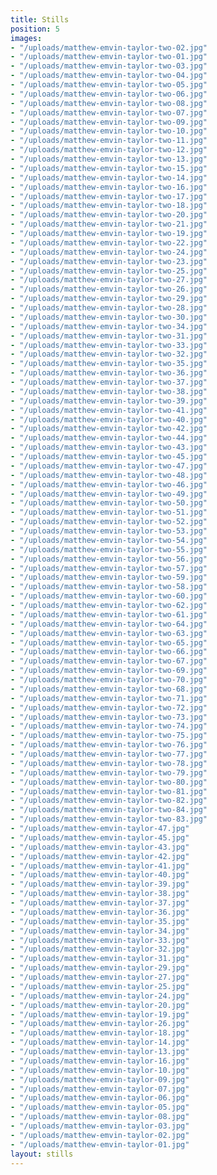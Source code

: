 ```yaml
---
title: Stills
position: 5
images:
- "/uploads/matthew-emvin-taylor-two-02.jpg"
- "/uploads/matthew-emvin-taylor-two-01.jpg"
- "/uploads/matthew-emvin-taylor-two-03.jpg"
- "/uploads/matthew-emvin-taylor-two-04.jpg"
- "/uploads/matthew-emvin-taylor-two-05.jpg"
- "/uploads/matthew-emvin-taylor-two-06.jpg"
- "/uploads/matthew-emvin-taylor-two-08.jpg"
- "/uploads/matthew-emvin-taylor-two-07.jpg"
- "/uploads/matthew-emvin-taylor-two-09.jpg"
- "/uploads/matthew-emvin-taylor-two-10.jpg"
- "/uploads/matthew-emvin-taylor-two-11.jpg"
- "/uploads/matthew-emvin-taylor-two-12.jpg"
- "/uploads/matthew-emvin-taylor-two-13.jpg"
- "/uploads/matthew-emvin-taylor-two-15.jpg"
- "/uploads/matthew-emvin-taylor-two-14.jpg"
- "/uploads/matthew-emvin-taylor-two-16.jpg"
- "/uploads/matthew-emvin-taylor-two-17.jpg"
- "/uploads/matthew-emvin-taylor-two-18.jpg"
- "/uploads/matthew-emvin-taylor-two-20.jpg"
- "/uploads/matthew-emvin-taylor-two-21.jpg"
- "/uploads/matthew-emvin-taylor-two-19.jpg"
- "/uploads/matthew-emvin-taylor-two-22.jpg"
- "/uploads/matthew-emvin-taylor-two-24.jpg"
- "/uploads/matthew-emvin-taylor-two-23.jpg"
- "/uploads/matthew-emvin-taylor-two-25.jpg"
- "/uploads/matthew-emvin-taylor-two-27.jpg"
- "/uploads/matthew-emvin-taylor-two-26.jpg"
- "/uploads/matthew-emvin-taylor-two-29.jpg"
- "/uploads/matthew-emvin-taylor-two-28.jpg"
- "/uploads/matthew-emvin-taylor-two-30.jpg"
- "/uploads/matthew-emvin-taylor-two-34.jpg"
- "/uploads/matthew-emvin-taylor-two-31.jpg"
- "/uploads/matthew-emvin-taylor-two-33.jpg"
- "/uploads/matthew-emvin-taylor-two-32.jpg"
- "/uploads/matthew-emvin-taylor-two-35.jpg"
- "/uploads/matthew-emvin-taylor-two-36.jpg"
- "/uploads/matthew-emvin-taylor-two-37.jpg"
- "/uploads/matthew-emvin-taylor-two-38.jpg"
- "/uploads/matthew-emvin-taylor-two-39.jpg"
- "/uploads/matthew-emvin-taylor-two-41.jpg"
- "/uploads/matthew-emvin-taylor-two-40.jpg"
- "/uploads/matthew-emvin-taylor-two-42.jpg"
- "/uploads/matthew-emvin-taylor-two-44.jpg"
- "/uploads/matthew-emvin-taylor-two-43.jpg"
- "/uploads/matthew-emvin-taylor-two-45.jpg"
- "/uploads/matthew-emvin-taylor-two-47.jpg"
- "/uploads/matthew-emvin-taylor-two-48.jpg"
- "/uploads/matthew-emvin-taylor-two-46.jpg"
- "/uploads/matthew-emvin-taylor-two-49.jpg"
- "/uploads/matthew-emvin-taylor-two-50.jpg"
- "/uploads/matthew-emvin-taylor-two-51.jpg"
- "/uploads/matthew-emvin-taylor-two-52.jpg"
- "/uploads/matthew-emvin-taylor-two-53.jpg"
- "/uploads/matthew-emvin-taylor-two-54.jpg"
- "/uploads/matthew-emvin-taylor-two-55.jpg"
- "/uploads/matthew-emvin-taylor-two-56.jpg"
- "/uploads/matthew-emvin-taylor-two-57.jpg"
- "/uploads/matthew-emvin-taylor-two-59.jpg"
- "/uploads/matthew-emvin-taylor-two-58.jpg"
- "/uploads/matthew-emvin-taylor-two-60.jpg"
- "/uploads/matthew-emvin-taylor-two-62.jpg"
- "/uploads/matthew-emvin-taylor-two-61.jpg"
- "/uploads/matthew-emvin-taylor-two-64.jpg"
- "/uploads/matthew-emvin-taylor-two-63.jpg"
- "/uploads/matthew-emvin-taylor-two-65.jpg"
- "/uploads/matthew-emvin-taylor-two-66.jpg"
- "/uploads/matthew-emvin-taylor-two-67.jpg"
- "/uploads/matthew-emvin-taylor-two-69.jpg"
- "/uploads/matthew-emvin-taylor-two-70.jpg"
- "/uploads/matthew-emvin-taylor-two-68.jpg"
- "/uploads/matthew-emvin-taylor-two-71.jpg"
- "/uploads/matthew-emvin-taylor-two-72.jpg"
- "/uploads/matthew-emvin-taylor-two-73.jpg"
- "/uploads/matthew-emvin-taylor-two-74.jpg"
- "/uploads/matthew-emvin-taylor-two-75.jpg"
- "/uploads/matthew-emvin-taylor-two-76.jpg"
- "/uploads/matthew-emvin-taylor-two-77.jpg"
- "/uploads/matthew-emvin-taylor-two-78.jpg"
- "/uploads/matthew-emvin-taylor-two-79.jpg"
- "/uploads/matthew-emvin-taylor-two-80.jpg"
- "/uploads/matthew-emvin-taylor-two-81.jpg"
- "/uploads/matthew-emvin-taylor-two-82.jpg"
- "/uploads/matthew-emvin-taylor-two-84.jpg"
- "/uploads/matthew-emvin-taylor-two-83.jpg"
- "/uploads/matthew-emvin-taylor-47.jpg"
- "/uploads/matthew-emvin-taylor-45.jpg"
- "/uploads/matthew-emvin-taylor-43.jpg"
- "/uploads/matthew-emvin-taylor-42.jpg"
- "/uploads/matthew-emvin-taylor-41.jpg"
- "/uploads/matthew-emvin-taylor-40.jpg"
- "/uploads/matthew-emvin-taylor-39.jpg"
- "/uploads/matthew-emvin-taylor-38.jpg"
- "/uploads/matthew-emvin-taylor-37.jpg"
- "/uploads/matthew-emvin-taylor-36.jpg"
- "/uploads/matthew-emvin-taylor-35.jpg"
- "/uploads/matthew-emvin-taylor-34.jpg"
- "/uploads/matthew-emvin-taylor-33.jpg"
- "/uploads/matthew-emvin-taylor-32.jpg"
- "/uploads/matthew-emvin-taylor-31.jpg"
- "/uploads/matthew-emvin-taylor-29.jpg"
- "/uploads/matthew-emvin-taylor-27.jpg"
- "/uploads/matthew-emvin-taylor-25.jpg"
- "/uploads/matthew-emvin-taylor-24.jpg"
- "/uploads/matthew-emvin-taylor-20.jpg"
- "/uploads/matthew-emvin-taylor-19.jpg"
- "/uploads/matthew-emvin-taylor-26.jpg"
- "/uploads/matthew-emvin-taylor-18.jpg"
- "/uploads/matthew-emvin-taylor-14.jpg"
- "/uploads/matthew-emvin-taylor-13.jpg"
- "/uploads/matthew-emvin-taylor-16.jpg"
- "/uploads/matthew-emvin-taylor-10.jpg"
- "/uploads/matthew-emvin-taylor-09.jpg"
- "/uploads/matthew-emvin-taylor-07.jpg"
- "/uploads/matthew-emvin-taylor-06.jpg"
- "/uploads/matthew-emvin-taylor-05.jpg"
- "/uploads/matthew-emvin-taylor-08.jpg"
- "/uploads/matthew-emvin-taylor-03.jpg"
- "/uploads/matthew-emvin-taylor-02.jpg"
- "/uploads/matthew-emvin-taylor-01.jpg"
layout: stills
---
```


